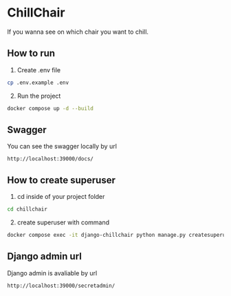 # ChillChair

If you wanna see on which chair you want to chill.


## How to run

1. Create .env file

```bash
cp .env.example .env
```

2. Run the project
```bash
docker compose up -d --build
```

## Swagger

You can see the swagger locally by url

```
http://localhost:39000/docs/
```

## How to create superuser 

1. cd inside of your project folder 

```bash
cd chillchair
```

2. create superuser with command

```bash
docker compose exec -it django-chillchair python manage.py createsuperuser
```

## Django admin url 

Django admin is avaliable by url 

```bash 
http://localhost:39000/secretadmin/
```